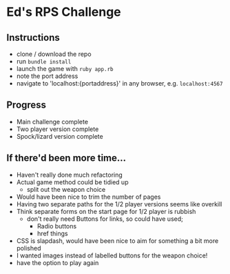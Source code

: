 # Ed's RPS Challenge

Instructions
-------

* clone / download the repo
* run ```bundle install```
* launch the game with ```ruby app.rb```
* note the port address 
* navigate to 'localhost:{portaddress}' in any browser, e.g. ```localhost:4567```

Progress
--------

* Main challenge complete
* Two player version complete
* Spock/lizard version complete

If there'd been more time...
--------
* Haven't really done much refactoring
* Actual game method could be tidied up
  * split out the weapon choice
* Would have been nice to trim the number of pages
* Having two separate paths for the 1/2 player versions seems like overkill
* Think separate forms on the start page for 1/2 player is rubbish
  * don't really need Buttons for links, so could have used;
    * Radio buttons
    * href things
* CSS is slapdash, would have been nice to aim for something a bit more polished
* I wanted images instead of labelled buttons for the weapon choice!
* have the option to play again
